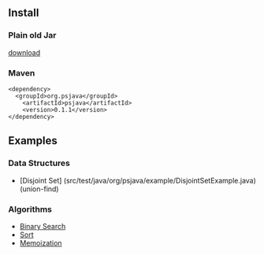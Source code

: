 Install
--------------------------------------------------
### Plain old Jar 
[download](http://search.maven.org/#search%7Cga%7C1%7Cg%3A%22org.psjava%22%20a%3A%22psjava%22)

### Maven
```
<dependency>
  <groupId>org.psjava</groupId>
	<artifactId>psjava</artifactId>
	<version>0.1.1</version>
</dependency>
```


Examples
--------------------------------------------------
### Data Structures
* [Disjoint Set] (src/test/java/org/psjava/example/DisjointSetExample.java) (union-find)

### Algorithms
* [Binary Search](src/test/java/org/psjava/example/BinarySearchExample.java)
* [Sort](src/test/java/org/psjava/example/SortExample.java)
* [Memoization](src/test/java/org/psjava/example/MemoizationExample.java)

